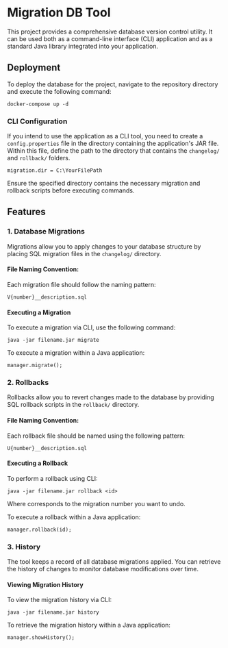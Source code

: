 # Migration DB Tool

This project provides a comprehensive database version control utility. It can be used both as a command-line interface (CLI) application and as a standard Java library integrated into your application.

## Deployment

To deploy the database for the project, navigate to the repository directory and execute the following command:

```
docker-compose up -d
```

### CLI Configuration

If you intend to use the application as a CLI tool, you need to create a `config.properties` file in the directory containing the application's JAR file. Within this file, define the path to the directory that contains the `changelog/` and `rollback/` folders.

```
migration.dir = C:\YourFilePath
```


Ensure the specified directory contains the necessary migration and rollback scripts before executing commands.

## Features

### 1. Database Migrations
Migrations allow you to apply changes to your database structure by placing SQL migration files in the `changelog/` directory.

#### File Naming Convention:
Each migration file should follow the naming pattern:
```
V{number}__description.sql
```

#### Executing a Migration
To execute a migration via CLI, use the following command:

```
java -jar filename.jar migrate
```

To execute a migration within a Java application:
```
manager.migrate();
```
### 2. Rollbacks
Rollbacks allow you to revert changes made to the database by providing SQL rollback scripts in the `rollback/` directory.

#### File Naming Convention:
Each rollback file should be named using the following pattern:
```
U{number}__description.sql
```
#### Executing a Rollback
To perform a rollback using CLI:
```
java -jar filename.jar rollback <id>
```
Where <id> corresponds to the migration number you want to undo.

To execute a rollback within a Java application:
```
manager.rollback(id);
```
### 3. History
The tool keeps a record of all database migrations applied. You can retrieve the history of changes to monitor database modifications over time.

#### Viewing Migration History
To view the migration history via CLI:
```
java -jar filename.jar history
```
To retrieve the migration history within a Java application:
```
manager.showHistory();
```



